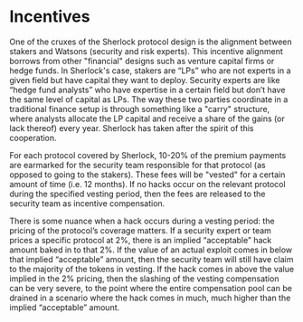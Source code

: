 # Incentives

One of the cruxes of the Sherlock protocol design is the alignment between stakers and Watsons (security and risk experts). This incentive alignment borrows from other "financial" designs such as venture capital firms or hedge funds. In Sherlock's case, stakers are “LPs” who are not experts in a given field but have capital they want to deploy. Security experts are like “hedge fund analysts” who have expertise in a certain field but don’t have the same level of capital as LPs. The way these two parties coordinate in a traditional finance setup is through something like a "carry" structure, where analysts allocate the LP capital and receive a share of the gains (or lack thereof) every year. Sherlock has taken after the spirit of this cooperation.

For each protocol covered by Sherlock, 10-20% of the premium payments are earmarked for the security team responsible for that protocol (as opposed to going to the stakers). These fees will be "vested" for a certain amount of time (i.e. 12 months). If no hacks occur on the relevant protocol during the specified vesting period, then the fees are released to the security team as incentive compensation.

There is some nuance when a hack occurs during a vesting period: the pricing of the protocol’s coverage matters. If a security expert or team prices a specific protocol at 2%, there is an implied “acceptable” hack amount baked in to that 2%. If the value of an actual exploit comes in below that implied “acceptable” amount, then the security team will still have claim to the majority of the tokens in vesting. If the hack comes in above the value implied in the 2% pricing, then the slashing of the vesting compensation can be very severe, to the point where the entire compensation pool can be drained in a scenario where the hack comes in much, much higher than the implied “acceptable” amount.
